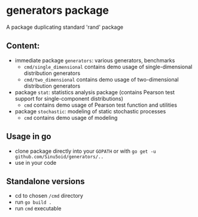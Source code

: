 # generators package

A package duplicating standard 'rand' package

## Content:
 
* immediate package `generators`: various generators, benchmarks
    * `cmd/single_dimensional` contains demo usage of single-dimensional distribution generators
    * `cmd/two_dimensional` contains demo usage of two-dimensional distribution generators
* package `stat`: statistics analysis package (contains Pearson test support for single-component distributions)
    * `cmd` contains demo usage of Pearson test function and utilities
* package `stochastic`: modeling of static stochastic processes
  * `cmd` contains demo usage of modeling

## Usage in go

* clone package directly into your `GOPATH` or with `go get -u github.com/Sinu5oid/generators/..`
* use in your code

## Standalone versions

* cd to chosen `/cmd` directory
* run `go build .`
* run `cmd` executable
